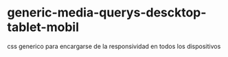 # generic-media-querys-descktop-tablet-mobil
css generico para encargarse de la responsividad en todos los dispositivos
